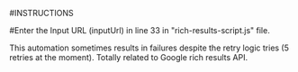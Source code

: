 #INSTRUCTIONS

#Enter the Input URL (inputUrl) in line 33 in "rich-results-script.js" file.

This automation sometimes results in failures despite the retry logic tries (5 retries at the moment). Totally related to Google rich results API.